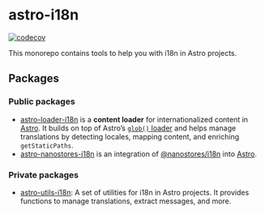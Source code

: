 # astro-i18n


[![codecov](https://codecov.io/github/openscript/astro-i18n/graph/badge.svg?token=O2UYXUDEOT)](https://codecov.io/github/openscript/astro-i18n)

This monorepo contains tools to help you with i18n in Astro projects.

## Packages

### Public packages

- [astro-loader-i18n](libs/astro-loader-i18n) is a **content loader** for internationalized content in [Astro](https://astro.build). It builds on top of Astro’s [`glob()` loader](https://docs.astro.build/en/reference/content-loader-reference/#glob-loader) and helps manage translations by detecting locales, mapping content, and enriching `getStaticPaths`.
- [astro-nanostores-i18n](libs/astro-nanostores-i18n) is an integration of [@nanostores/i18n](https://github.com/nanostores/i18n) into [Astro](https://astro.build/).

### Private packages

- [astro-utils-i18n](libs/astro-utils-i18n): A set of utilities for i18n in Astro projects. It provides functions to manage translations, extract messages, and more.
